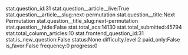 stat.question_id:31
stat.question__article__live:True
stat.question__article__slug:next-permutation
stat.question__title:Next Permutation
stat.question__title_slug:next-permutation
stat.question__hide:False
stat.total_acs:14130
stat.total_submitted:45794
stat.total_column_articles:10
stat.frontend_question_id:31
stat.is_new_question:False
status:None
difficulty.level:2
paid_only:False
is_favor:False
frequency:0
progress:0
